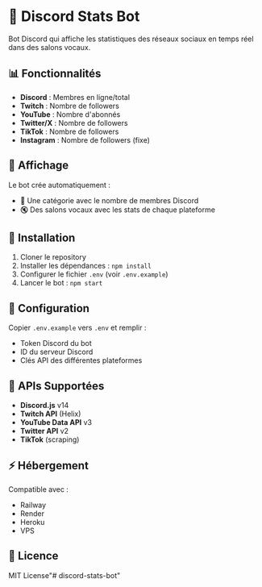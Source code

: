 # 🤖 Discord Stats Bot

Bot Discord qui affiche les statistiques des réseaux sociaux en temps réel dans des salons vocaux.

## 📊 Fonctionnalités

- **Discord** : Membres en ligne/total
- **Twitch** : Nombre de followers
- **YouTube** : Nombre d'abonnés  
- **Twitter/X** : Nombre de followers
- **TikTok** : Nombre de followers
- **Instagram** : Nombre de followers (fixe)

## 🎯 Affichage

Le bot crée automatiquement :
- 📂 Une catégorie avec le nombre de membres Discord
- 🔇 Des salons vocaux avec les stats de chaque plateforme

## 🚀 Installation

1. Cloner le repository
2. Installer les dépendances : `npm install`
3. Configurer le fichier `.env` (voir `.env.example`)
4. Lancer le bot : `npm start`

## 🔧 Configuration

Copier `.env.example` vers `.env` et remplir :
- Token Discord du bot
- ID du serveur Discord
- Clés API des différentes plateformes

## 📱 APIs Supportées

- **Discord.js** v14
- **Twitch API** (Helix)
- **YouTube Data API** v3
- **Twitter API** v2
- **TikTok** (scraping)

## ⚡ Hébergement

Compatible avec :
- Railway
- Render
- Heroku
- VPS

## 📝 Licence

MIT License"# discord-stats-bot" 
